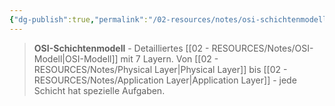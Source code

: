 ```yaml
---
{"dg-publish":true,"permalink":"/02-resources/notes/osi-schichtenmodell/","tags":["informatik/netzwerk/standard","protokoll/schichten","informatik/netzwerk/osi"],"noteIcon":"","updated":"2025-09-10T16:35:30.000+02:00"}
---
```


>**OSI-Schichtenmodell** - Detailliertes [[02 - RESOURCES/Notes/OSI-Modell\|OSI-Modell]] mit 7 Layern.
Von [[02 - RESOURCES/Notes/Physical Layer\|Physical Layer]] bis [[02 - RESOURCES/Notes/Application Layer\|Application Layer]] - jede Schicht hat spezielle Aufgaben.